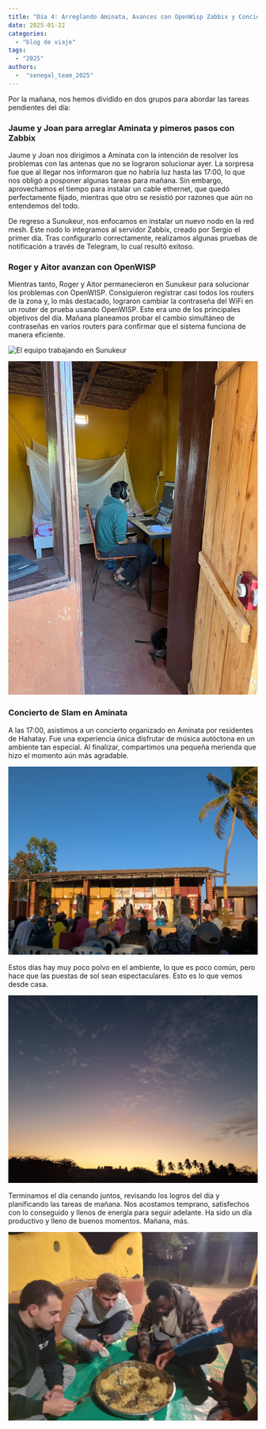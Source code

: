 ```yaml
---
title: "Día 4: Arreglando Aminata, Avances con OpenWisp Zabbix y Concierto de Slam"
date: 2025-01-22
categories: 
  - "blog de viaje"
tags:
  - "2025"
authors:
  -  "senegal_team_2025"
---
```


Por la mañana, nos hemos dividido en dos grupos para abordar las tareas pendientes del día:

### Jaume y Joan para arreglar Aminata y pimeros pasos con Zabbix

Jaume y Joan nos dirigimos a Aminata con la intención de resolver los problemas con las antenas que no se lograron solucionar ayer. La sorpresa fue que al llegar nos informaron que no habría luz hasta las 17:00, lo que nos obligó a posponer algunas tareas para mañana. Sin embargo, aprovechamos el tiempo para instalar un cable ethernet, que quedó perfectamente fijado, mientras que otro se resistió por razones que aún no entendemos del todo.

De regreso a Sunukeur, nos enfocamos en instalar un nuevo nodo en la red mesh. Este nodo lo integramos al servidor Zabbix, creado por Sergio el primer día. Tras configurarlo correctamente, realizamos algunas pruebas de notificación a través de Telegram, lo cual resultó exitoso.

### Roger y Aitor avanzan con OpenWISP

Mientras tanto, Roger y Aitor permanecieron en Sunukeur para solucionar los problemas con OpenWISP. Consiguieron registrar casi todos los routers de la zona y, lo más destacado, lograron cambiar la contraseña del WiFi en un router de prueba usando OpenWISP. Este era uno de los principales objetivos del día. Mañana planeamos probar el cambio simultáneo de contraseñas en varios routers para confirmar que el sistema funciona de manera eficiente.

![El equipo trabajando en Sunukeur](images/oficina_de_la_mañana_del_equipo.jpg "El equipo trabajando en Sunukeur")

![Sergio trabajando](images/sergio_oficina.jpg "Sergio trabaja toda esta semana y está un poco más ausente hasta la semana siguiente")

### Concierto de Slam en Aminata

A las 17:00, asistimos a un concierto organizado en Aminata por residentes de Hahatay. Fue una experiencia única disfrutar de música autóctona en un ambiente tan especial. Al finalizar, compartimos una pequeña merienda que hizo el momento aún más agradable.


![Concierto de Slam en Aminata](images/slam.jpeg "Concierto de Slam en Aminata")

Estos días hay muy poco polvo en el ambiente, lo que es poco común, pero hace que las puestas de sol sean espectaculares. Esto es lo que vemos desde casa.

![Puesta de sol en Sunukeur](images/atardecer.jpg "Puesta de sol en Sunukeur")

Terminamos el día cenando juntos, revisando los logros del día y planificando las tareas de mañana. Nos acostamos temprano, satisfechos con lo conseguido y llenos de energía para seguir adelante. Ha sido un día productivo y lleno de buenos momentos. Mañana, más.

![Cena en Sunukeur](images/cena.jpeg "Cena en Sunukeur. De izquierda a derecha: Aitor, Joan, Yuzu y Jaume")


